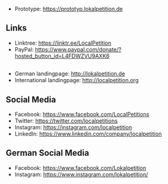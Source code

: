 - Prototype:        https://prototyp.lokalpetition.de

## Links
- Linktree:         https://linktr.ee/LocalPetition
- PayPal:           https://www.paypal.com/donate/?hosted_button_id=L4FDWZVU9AXK6

##
- German landingpage:      http://lokalpetition.de
- International landingpage:    http://localpetition.org

## Social Media
- Facebook: https://www.facebook.com/LocalPetitions
- Twitter: https://twitter.com/localpetitions
- Instagram: https://instagram.com/localpetition
- LinkedIn: https://www.linkedin.com/company/localpetition

## German Social Media
- Facebook: https://www.facebook.com/Lokalpetition
- Instagram: https://www.instagram.com/lokalpetition/





